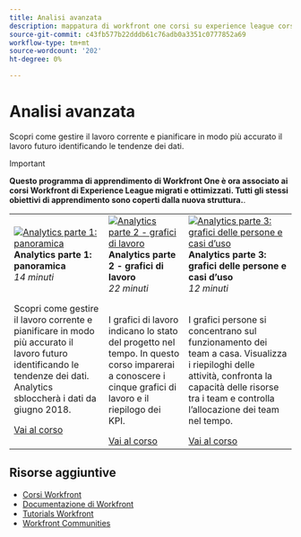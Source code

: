 ```yaml
---
title: Analisi avanzata
description: mappatura di workfront one corsi su experience league corsi
source-git-commit: c43fb577b22dddb61c76adb0a3351c0777852a69
workflow-type: tm+mt
source-wordcount: '202'
ht-degree: 0%

---
```


# Analisi avanzata

Scopri come gestire il lavoro corrente e pianificare in modo più accurato il lavoro futuro identificando le tendenze dei dati.

>[!IMPORTANT]
>
>**Questo programma di apprendimento di Workfront One è ora associato ai corsi Workfront di Experience League migrati e ottimizzati.  Tutti gli stessi obiettivi di apprendimento sono coperti dalla nuova struttura.**.

<table>
  <tr>
   <td>
      <a href="https://experienceleague.adobe.com/?recommended=Workfront-U-1-2022.1.analytics">
      <img alt="Analytics parte 1: panoramica" src="https://cdn.experienceleague.adobe.com/thumb/analytics-part-1-overview.jpg"/>
      </a>
      <div>
         <strong>Analytics parte 1: panoramica</strong></a>
         <br/><em>14 minuti</em>
      </div>
      <p>
        <br/>
         Scopri come gestire il lavoro corrente e pianificare in modo più accurato il lavoro futuro identificando le tendenze dei dati. Analytics sbloccherà i dati da giugno 2018.
      </p>
      <a  rel="noreferrer" target="_blank" href="https://experienceleague.adobe.com/?recommended=Workfront-U-1-2022.1.analytics" class="spectrum-Button spectrum-Button--primary spectrum-Button--sizeM">
      <span class="spectrum-Button-label has-no-wrap has-text-weight-bold">Vai al corso</span>
      </a>
   </td>
   <td>
      <a href="https://experienceleague.adobe.com/?recommended=Workfront-U-1-2022.2.analytics">
      <img alt="Analytics parte 2 - grafici di lavoro" src="https://cdn.experienceleague.adobe.com/thumb/analytics-part-1-overview.jpg"/>
      </a>
      <div>
         <strong>Analytics parte 2 - grafici di lavoro</strong></a>
         <br/><em>22 minuti</em>
      </div>
      <p>
        <br/>
         I grafici di lavoro indicano lo stato del progetto nel tempo. In questo corso imparerai a conoscere i cinque grafici di lavoro e il riepilogo dei KPI.
      </p>
      <a  rel="noreferrer" target="_blank" href="https://experienceleague.adobe.com/?recommended=Workfront-U-1-2022.2.analytics" class="spectrum-Button spectrum-Button--primary spectrum-Button--sizeM">
      <span class="spectrum-Button-label has-no-wrap has-text-weight-bold">Vai al corso</span>
      </a>
   </td>
   <td>
      <a href="https://experienceleague.adobe.com/?recommended=Workfront-U-1-2022.3.analytics">
      <img alt="Analytics parte 3: grafici delle persone e casi d’uso" src="https://cdn.experienceleague.adobe.com/thumb/analytics-part-1-overview.jpg"/>
      </a>
      <div>
         <strong>Analytics parte 3: grafici delle persone e casi d’uso</strong></a>
         <br/><em>12 minuti</em>
      </div>
      <p>
        <br/>
         I grafici persone si concentrano sul funzionamento dei team a casa. Visualizza i riepiloghi delle attività, confronta la capacità delle risorse tra i team e controlla l’allocazione dei team nel tempo.
      </p>
      <a  rel="noreferrer" target="_blank" href="https://experienceleague.adobe.com/?recommended=Workfront-U-3-2022.1.analytics" class="spectrum-Button spectrum-Button--primary spectrum-Button--sizeM">
      <span class="spectrum-Button-label has-no-wrap has-text-weight-bold">Vai al corso</span>
      </a>
   </td>      
  </tr>
</table>

## Risorse aggiuntive

* [Corsi Workfront](https://experienceleague.adobe.com/?lang=en&amp;Solution=Workfront#courses)
* [Documentazione di Workfront](https://experienceleague.adobe.com/docs/workfront.html)
* [Tutorials Workfront](https://experienceleague.adobe.com/docs/workfront-learn/tutorials-workfront/home.html)
* [Workfront Communities](https://experienceleaguecommunities.adobe.com/t5/workfront/ct-p/workfront)

